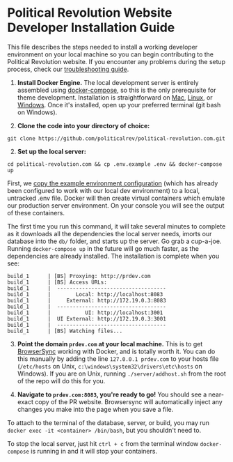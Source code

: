 # Political Revolution Website Developer Installation Guide

This file describes the steps needed to install a working developer environment on your local machine so you can begin contributing to the Political Revolution website. If you encounter any problems during the setup process, check our [troubleshooting guide](https://github.com/politicalrev/political-revolution.com/blob/master/docs/TROUBLESHOOTING.md).

1. **Install Docker Engine.** The local development server is entirely assembled using [docker-compose](https://docs.docker.com/compose/), so this is the only prerequisite for theme development. Installation is straightforward on [Mac](https://docs.docker.com/engine/installation/mac/), [Linux](https://docs.docker.com/engine/installation/), or [Windows](https://docs.docker.com/engine/installation/windows/). Once it's installed, open up your preferred terminal (git bash on Windows).

2. **Clone the code into your directory of choice:** 

  ```
  git clone https://github.com/politicalrev/political-revolution.com.git
  ```

2. **Set up the local server:** 

  ```
  cd political-revolution.com && cp .env.example .env && docker-compose up
  ```

  First, we [copy the example environment configuration](https://roots.io/bedrock/docs/environment-variables/) (which has already been configured to work with our local dev environment) to a local, untracked .env file. Docker will then create virtual containers which emulate our production server environment. On your console you will see the output of these containers. 
  
  The first time you run this command, it will take several minutes to complete as it downloads all the dependencies the local server needs, imorts our database into the `db/` folder, and starts up the server. Go grab a cup-a-joe. Running `docker-compose up` in the future will go much faster, as the dependencies are already installed. The installation is complete when you see:

  ```
  build_1      | [BS] Proxying: http://prdev.com
  build_1      | [BS] Access URLs:
  build_1      |  -----------------------------------
  build_1      |        Local: http://localhost:8083
  build_1      |     External: http://172.19.0.3:8083
  build_1      |  -----------------------------------
  build_1      |           UI: http://localhost:3001
  build_1      |  UI External: http://172.19.0.3:3001
  build_1      |  -----------------------------------
  build_1      | [BS] Watching files...
  ```

3. **Point the domain `prdev.com` at your local machine.** This is to get [BrowserSync](https://browsersync.io/) working with Docker, and is totally worth it. You can do this manually by adding the line `127.0.0.1 prdev.com` to your hosts file (`/etc/hosts` on Unix, `c:\windows\system32\drivers\etc\hosts` on Windows). If you are on Unix, running `./server/addhost.sh` from the root of the repo will do this for you.

4. **Navigate to `prdev.com:8083`, you're ready to go!** You should see a near-exact copy of the PR website. Browsersync will automatically inject any changes you make into the page when you save a file.

To attach to the terminal of the database, server, or build, you may run `docker exec -it <container> /bin/bash`, but you shouldn't need to.

To stop the local server, just hit `ctrl + c` from the terminal window `docker-compose` is running in and it will stop your containers.
